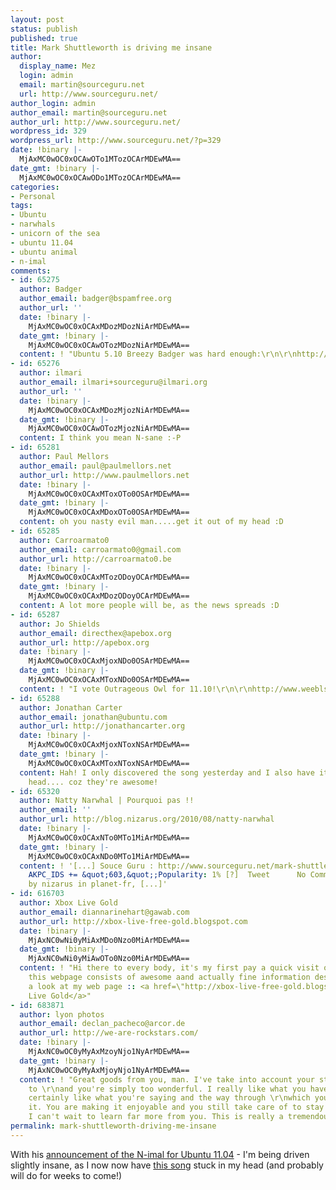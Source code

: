 ```yaml
---
layout: post
status: publish
published: true
title: Mark Shuttleworth is driving me insane
author:
  display_name: Mez
  login: admin
  email: martin@sourceguru.net
  url: http://www.sourceguru.net/
author_login: admin
author_email: martin@sourceguru.net
author_url: http://www.sourceguru.net/
wordpress_id: 329
wordpress_url: http://www.sourceguru.net/?p=329
date: !binary |-
  MjAxMC0wOC0xOCAwOTo1MTozOCArMDEwMA==
date_gmt: !binary |-
  MjAxMC0wOC0xOCAwODo1MTozOCArMDEwMA==
categories:
- Personal
tags:
- Ubuntu
- narwhals
- unicorn of the sea
- ubuntu 11.04
- ubuntu animal
- n-imal
comments:
- id: 65275
  author: Badger
  author_email: badger@bspamfree.org
  author_url: ''
  date: !binary |-
    MjAxMC0wOC0xOCAxMDozMDozNiArMDEwMA==
  date_gmt: !binary |-
    MjAxMC0wOC0xOCAwOTozMDozNiArMDEwMA==
  content: ! "Ubuntu 5.10 Breezy Badger was hard enough:\r\n\r\nhttp://www.weebls-stuff.com/songs/badgers/"
- id: 65276
  author: ilmari
  author_email: ilmari+sourceguru@ilmari.org
  author_url: ''
  date: !binary |-
    MjAxMC0wOC0xOCAxMDozMjozNiArMDEwMA==
  date_gmt: !binary |-
    MjAxMC0wOC0xOCAwOTozMjozNiArMDEwMA==
  content: I think you mean N-sane :-P
- id: 65281
  author: Paul Mellors
  author_email: paul@paulmellors.net
  author_url: http://www.paulmellors.net
  date: !binary |-
    MjAxMC0wOC0xOCAxMToxOTo0OSArMDEwMA==
  date_gmt: !binary |-
    MjAxMC0wOC0xOCAxMDoxOTo0OSArMDEwMA==
  content: oh you nasty evil man.....get it out of my head :D
- id: 65285
  author: Carroarmato0
  author_email: carroarmato0@gmail.com
  author_url: http://carroarmato0.be
  date: !binary |-
    MjAxMC0wOC0xOCAxMTozODoyOCArMDEwMA==
  date_gmt: !binary |-
    MjAxMC0wOC0xOCAxMDozODoyOCArMDEwMA==
  content: A lot more people will be, as the news spreads :D
- id: 65287
  author: Jo Shields
  author_email: directhex@apebox.org
  author_url: http://apebox.org
  date: !binary |-
    MjAxMC0wOC0xOCAxMjoxNDo0OSArMDEwMA==
  date_gmt: !binary |-
    MjAxMC0wOC0xOCAxMToxNDo0OSArMDEwMA==
  content: ! "I vote Outrageous Owl for 11.10!\r\n\r\nhttp://www.weebls-stuff.com/songs/Owls/"
- id: 65288
  author: Jonathan Carter
  author_email: jonathan@ubuntu.com
  author_url: http://jonathancarter.org
  date: !binary |-
    MjAxMC0wOC0xOCAxMjoxNToxNSArMDEwMA==
  date_gmt: !binary |-
    MjAxMC0wOC0xOCAxMToxNToxNSArMDEwMA==
  content: Hah! I only discovered the song yesterday and I also have it stuck in my
    head.... coz they're awesome!
- id: 65320
  author: Natty Narwhal | Pourquoi pas !!
  author_email: ''
  author_url: http://blog.nizarus.org/2010/08/natty-narwhal
  date: !binary |-
    MjAxMC0wOC0xOCAxNTo0MTo1MiArMDEwMA==
  date_gmt: !binary |-
    MjAxMC0wOC0xOCAxNDo0MTo1MiArMDEwMA==
  content: ! '[...] Souce Guru : http://www.sourceguru.net/mark-shuttleworth-driving-me-insane/.
    AKPC_IDS += &quot;603,&quot;;Popularity: 1% [?]  Tweet      No Comments Posted
    by nizarus in planet-fr, [...]'
- id: 616703
  author: Xbox Live Gold
  author_email: diannarinehart@gawab.com
  author_url: http://xbox-live-free-gold.blogspot.com
  date: !binary |-
    MjAxNC0wNi0yMiAxMDo0Nzo0MiArMDEwMA==
  date_gmt: !binary |-
    MjAxNC0wNi0yMiAwOTo0Nzo0MiArMDEwMA==
  content: ! "Hi there to every body, it's my first pay a quick visit of this \r\nweblog;
    this webpage consists of awesome aand actually fine information designed for visitors.\r\n\r\n\r\nTake
    a look at my web page :: <a href=\"http://xbox-live-free-gold.blogspot.com\" rel=\"nofollow\">Xbox
    Live Gold</a>"
- id: 683871
  author: lyon photos
  author_email: declan_pacheco@arcor.de
  author_url: http://we-are-rockstars.com/
  date: !binary |-
    MjAxNC0wOC0yMyAxMzoyNjo1NyArMDEwMA==
  date_gmt: !binary |-
    MjAxNC0wOC0yMyAxMjoyNjo1NyArMDEwMA==
  content: ! "Great goods from you, man. I've take into account your stuff previous
    to \r\nand you're simply too wonderful. I really like what you have received here,
    certainly like what you're saying and the way through \r\nwhich you are saying
    it. You are making it enjoyable and you still take care of to stay it \r\nsmart.
    I can't wait to learn far more from you. This is really a tremendous website."
permalink: mark-shuttleworth-driving-me-insane
---
```

<p>With his <a href="http://www.markshuttleworth.com/archives/478">announcement of the N-imal for Ubuntu 11.04</a> - I'm being driven slightly insane, as I now now have <a href="http://www.weebls-stuff.com/songs/Narwhals/">this song</a> stuck in my head (and probably will do for weeks to come!)</p>
